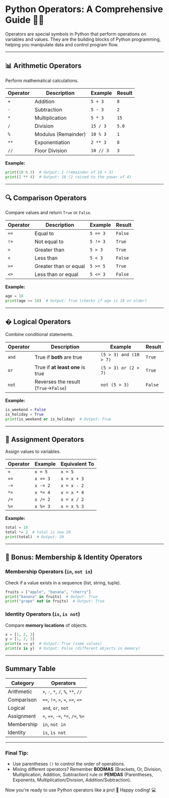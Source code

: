 # Python Operators: A Comprehensive Guide 🐍✨  

Operators are special symbols in Python that perform operations on variables and values. They are the building blocks of Python programming, helping you manipulate data and control program flow.  

---

## 📊 **Arithmetic Operators**  
Perform mathematical calculations.  

| Operator | Description          | Example       | Result  |
|----------|----------------------|---------------|---------|
| `+`      | Addition             | `5 + 3`       | `8`     |
| `-`      | Subtraction          | `5 - 3`       | `2`     |
| `*`      | Multiplication       | `5 * 3`       | `15`    |
| `/`      | Division             | `15 / 3`      | `5.0`   |
| `%`      | Modulus (Remainder)  | `10 % 3`      | `1`     |
| `**`     | Exponentiation       | `2 ** 3`      | `8`     |
| `//`     | Floor Division       | `10 // 3`     | `3`     |

**Example:**  
```python
print(10 % 3)  # Output: 1 (remainder of 10 ÷ 3)
print(2 ** 4)  # Output: 16 (2 raised to the power of 4)
```

---

## 🔍 **Comparison Operators**  
Compare values and return `True` or `False`.  

| Operator | Description          | Example       | Result  |
|----------|----------------------|---------------|---------|
| `==`     | Equal to             | `5 == 3`      | `False` |
| `!=`     | Not equal to         | `5 != 3`      | `True`  |
| `>`      | Greater than         | `5 > 3`       | `True`  |
| `<`      | Less than            | `5 < 3`       | `False` |
| `>=`     | Greater than or equal| `5 >= 5`      | `True`  |
| `<=`     | Less than or equal   | `5 <= 3`      | `False` |

**Example:**  
```python
age = 18
print(age >= 18)  # Output: True (checks if age is 18 or older)
```

---

## � **Logical Operators**  
Combine conditional statements.  

| Operator | Description                          | Example                     | Result  |
|----------|--------------------------------------|-----------------------------|---------|
| `and`    | True if **both** are true            | `(5 > 3) and (10 > 7)`      | `True`  |
| `or`     | True if **at least one** is true     | `(5 > 3) or (2 > 7)`        | `True`  |
| `not`    | Reverses the result (`True`→`False`) | `not (5 > 3)`               | `False` |

**Example:**  
```python
is_weekend = False
is_holiday = True
print(is_weekend or is_holiday)  # Output: True
```

---

## 📝 **Assignment Operators**  
Assign values to variables.  

| Operator | Example    | Equivalent To |
|----------|------------|---------------|
| `=`      | `x = 5`    | `x = 5`       |
| `+=`     | `x += 3`   | `x = x + 3`   |
| `-=`     | `x -= 2`   | `x = x - 2`   |
| `*=`     | `x *= 4`   | `x = x * 4`   |
| `/=`     | `x /= 2`   | `x = x / 2`   |
| `%=`     | `x %= 3`   | `x = x % 3`   |

**Example:**  
```python
total = 10
total *= 2  # total is now 20
print(total)  # Output: 20
```

---

## 🎯 **Bonus: Membership & Identity Operators**  

### **Membership Operators (`in`, `not in`)**  
Check if a value exists in a sequence (list, string, tuple).  
```python
fruits = ["apple", "banana", "cherry"]
print("banana" in fruits)  # Output: True
print("grape" not in fruits)  # Output: True
```

### **Identity Operators (`is`, `is not`)**  
Compare **memory locations** of objects.  
```python
x = [1, 2, 3]
y = [1, 2, 3]
print(x == y)  # Output: True (same values)
print(x is y)  # Output: False (different objects in memory)
```

---

## **Summary Table**  

| Category         | Operators                          |
|------------------|------------------------------------|
| Arithmetic       | `+`, `-`, `*`, `/`, `%`, `**`, `//` |
| Comparison       | `==`, `!=`, `>`, `<`, `>=`, `<=`    |
| Logical          | `and`, `or`, `not`                  |
| Assignment       | `=`, `+=`, `-=`, `*=`, `/=`, `%=`   |
| Membership       | `in`, `not in`                      |
| Identity         | `is`, `is not`                      |

---

### **Final Tip:**  
- Use parentheses `()` to control the order of operations.  
- Mixing different operators? Remember **BODMAS** (Brackets, Or, Division, Multiplication, Addition, Subtraction) rule or  **PEMDAS** (Parentheses, Exponents, Multiplication/Division, Addition/Subtraction).  

Now you're ready to use Python operators like a pro! 🚀 Happy coding! 💻